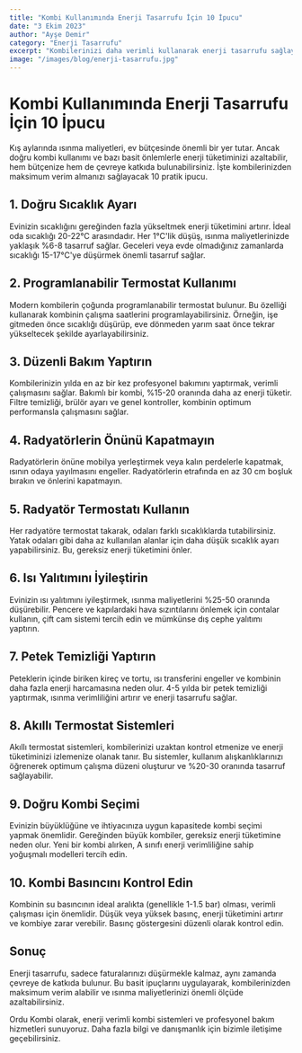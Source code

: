 ```yaml
---
title: "Kombi Kullanımında Enerji Tasarrufu İçin 10 İpucu"
date: "3 Ekim 2023"
author: "Ayşe Demir"
category: "Enerji Tasarrufu"
excerpt: "Kombilerinizi daha verimli kullanarak enerji tasarrufu sağlayabilir ve faturalarınızı düşürebilirsiniz."
image: "/images/blog/enerji-tasarrufu.jpg"
---
```


# Kombi Kullanımında Enerji Tasarrufu İçin 10 İpucu

Kış aylarında ısınma maliyetleri, ev bütçesinde önemli bir yer tutar. Ancak doğru kombi kullanımı ve bazı basit önlemlerle enerji tüketiminizi azaltabilir, hem bütçenize hem de çevreye katkıda bulunabilirsiniz. İşte kombilerinizden maksimum verim almanızı sağlayacak 10 pratik ipucu.

## 1. Doğru Sıcaklık Ayarı

Evinizin sıcaklığını gereğinden fazla yükseltmek enerji tüketimini artırır. İdeal oda sıcaklığı 20-22°C arasındadır. Her 1°C'lik düşüş, ısınma maliyetlerinizde yaklaşık %6-8 tasarruf sağlar. Geceleri veya evde olmadığınız zamanlarda sıcaklığı 15-17°C'ye düşürmek önemli tasarruf sağlar.

## 2. Programlanabilir Termostat Kullanımı

Modern kombilerin çoğunda programlanabilir termostat bulunur. Bu özelliği kullanarak kombinin çalışma saatlerini programlayabilirsiniz. Örneğin, işe gitmeden önce sıcaklığı düşürüp, eve dönmeden yarım saat önce tekrar yükseltecek şekilde ayarlayabilirsiniz.

## 3. Düzenli Bakım Yaptırın

Kombilerinizin yılda en az bir kez profesyonel bakımını yaptırmak, verimli çalışmasını sağlar. Bakımlı bir kombi, %15-20 oranında daha az enerji tüketir. Filtre temizliği, brülör ayarı ve genel kontroller, kombinin optimum performansla çalışmasını sağlar.

## 4. Radyatörlerin Önünü Kapatmayın

Radyatörlerin önüne mobilya yerleştirmek veya kalın perdelerle kapatmak, ısının odaya yayılmasını engeller. Radyatörlerin etrafında en az 30 cm boşluk bırakın ve önlerini kapatmayın.

## 5. Radyatör Termostatı Kullanın

Her radyatöre termostat takarak, odaları farklı sıcaklıklarda tutabilirsiniz. Yatak odaları gibi daha az kullanılan alanlar için daha düşük sıcaklık ayarı yapabilirsiniz. Bu, gereksiz enerji tüketimini önler.

## 6. Isı Yalıtımını İyileştirin

Evinizin ısı yalıtımını iyileştirmek, ısınma maliyetlerini %25-50 oranında düşürebilir. Pencere ve kapılardaki hava sızıntılarını önlemek için contalar kullanın, çift cam sistemi tercih edin ve mümkünse dış cephe yalıtımı yaptırın.

## 7. Petek Temizliği Yaptırın

Peteklerin içinde biriken kireç ve tortu, ısı transferini engeller ve kombinin daha fazla enerji harcamasına neden olur. 4-5 yılda bir petek temizliği yaptırmak, ısınma verimliliğini artırır ve enerji tasarrufu sağlar.

## 8. Akıllı Termostat Sistemleri

Akıllı termostat sistemleri, kombilerinizi uzaktan kontrol etmenize ve enerji tüketiminizi izlemenize olanak tanır. Bu sistemler, kullanım alışkanlıklarınızı öğrenerek optimum çalışma düzeni oluşturur ve %20-30 oranında tasarruf sağlayabilir.

## 9. Doğru Kombi Seçimi

Evinizin büyüklüğüne ve ihtiyacınıza uygun kapasitede kombi seçimi yapmak önemlidir. Gereğinden büyük kombiler, gereksiz enerji tüketimine neden olur. Yeni bir kombi alırken, A sınıfı enerji verimliliğine sahip yoğuşmalı modelleri tercih edin.

## 10. Kombi Basıncını Kontrol Edin

Kombinin su basıncının ideal aralıkta (genellikle 1-1.5 bar) olması, verimli çalışması için önemlidir. Düşük veya yüksek basınç, enerji tüketimini artırır ve kombiye zarar verebilir. Basınç göstergesini düzenli olarak kontrol edin.

## Sonuç

Enerji tasarrufu, sadece faturalarınızı düşürmekle kalmaz, aynı zamanda çevreye de katkıda bulunur. Bu basit ipuçlarını uygulayarak, kombilerinizden maksimum verim alabilir ve ısınma maliyetlerinizi önemli ölçüde azaltabilirsiniz.

Ordu Kombi olarak, enerji verimli kombi sistemleri ve profesyonel bakım hizmetleri sunuyoruz. Daha fazla bilgi ve danışmanlık için bizimle iletişime geçebilirsiniz.
